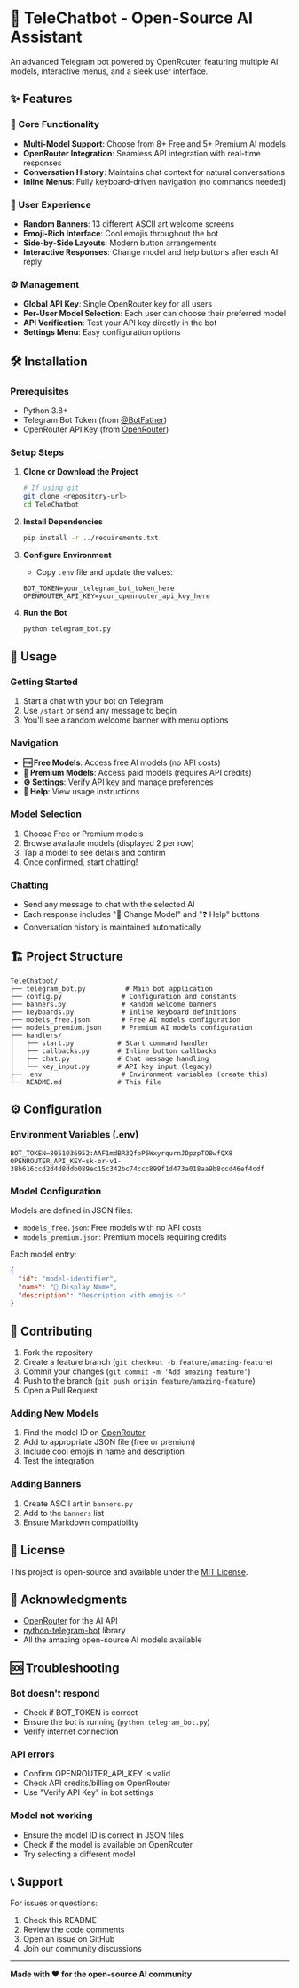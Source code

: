# 🤖 TeleChatbot - Open-Source AI Assistant

An advanced Telegram bot powered by OpenRouter, featuring multiple AI models, interactive menus, and a sleek user interface.

## ✨ Features

### 🚀 Core Functionality
- **Multi-Model Support**: Choose from 8+ Free and 5+ Premium AI models
- **OpenRouter Integration**: Seamless API integration with real-time responses
- **Conversation History**: Maintains chat context for natural conversations
- **Inline Menus**: Fully keyboard-driven navigation (no commands needed)

### 🎨 User Experience
- **Random Banners**: 13 different ASCII art welcome screens
- **Emoji-Rich Interface**: Cool emojis throughout the bot
- **Side-by-Side Layouts**: Modern button arrangements
- **Interactive Responses**: Change model and help buttons after each AI reply

### ⚙️ Management
- **Global API Key**: Single OpenRouter key for all users
- **Per-User Model Selection**: Each user can choose their preferred model
- **API Verification**: Test your API key directly in the bot
- **Settings Menu**: Easy configuration options

## 🛠️ Installation

### Prerequisites
- Python 3.8+
- Telegram Bot Token (from [@BotFather](https://t.me/botfather))
- OpenRouter API Key (from [OpenRouter](https://openrouter.ai))

### Setup Steps

1. **Clone or Download the Project**
   ```bash
   # If using git
   git clone <repository-url>
   cd TeleChatbot
   ```

2. **Install Dependencies**
   ```bash
   pip install -r ../requirements.txt
   ```

3. **Configure Environment**
   - Copy `.env` file and update the values:
   ```env
   BOT_TOKEN=your_telegram_bot_token_here
   OPENROUTER_API_KEY=your_openrouter_api_key_here
   ```

4. **Run the Bot**
   ```bash
   python telegram_bot.py
   ```

## 📖 Usage

### Getting Started
1. Start a chat with your bot on Telegram
2. Use `/start` or send any message to begin
3. You'll see a random welcome banner with menu options

### Navigation
- **🆓 Free Models**: Access free AI models (no API costs)
- **💎 Premium Models**: Access paid models (requires API credits)
- **⚙️ Settings**: Verify API key and manage preferences
- **📖 Help**: View usage instructions

### Model Selection
1. Choose Free or Premium models
2. Browse available models (displayed 2 per row)
3. Tap a model to see details and confirm
4. Once confirmed, start chatting!

### Chatting
- Send any message to chat with the selected AI
- Each response includes "🔄 Change Model" and "❓ Help" buttons
- Conversation history is maintained automatically

## 🏗️ Project Structure

```
TeleChatbot/
├── telegram_bot.py          # Main bot application
├── config.py               # Configuration and constants
├── banners.py              # Random welcome banners
├── keyboards.py            # Inline keyboard definitions
├── models_free.json        # Free AI models configuration
├── models_premium.json     # Premium AI models configuration
├── handlers/
│   ├── start.py           # Start command handler
│   ├── callbacks.py       # Inline button callbacks
│   ├── chat.py            # Chat message handling
│   └── key_input.py       # API key input (legacy)
├── .env                    # Environment variables (create this)
└── README.md              # This file
```

## ⚙️ Configuration

### Environment Variables (.env)
```env
BOT_TOKEN=8051036952:AAF1mdBR3QfoP6WxyrqurnJDpzpTO8wfQX8
OPENROUTER_API_KEY=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
```

### Model Configuration
Models are defined in JSON files:
- `models_free.json`: Free models with no API costs
- `models_premium.json`: Premium models requiring credits

Each model entry:
```json
{
  "id": "model-identifier",
  "name": "🧠 Display Name",
  "description": "Description with emojis ✨"
}
```

## 🤝 Contributing

1. Fork the repository
2. Create a feature branch (`git checkout -b feature/amazing-feature`)
3. Commit your changes (`git commit -m 'Add amazing feature'`)
4. Push to the branch (`git push origin feature/amazing-feature`)
5. Open a Pull Request

### Adding New Models
1. Find the model ID on [OpenRouter](https://openrouter.ai/models)
2. Add to appropriate JSON file (free or premium)
3. Include cool emojis in name and description
4. Test the integration

### Adding Banners
1. Create ASCII art in `banners.py`
2. Add to the `banners` list
3. Ensure Markdown compatibility

## 📄 License

This project is open-source and available under the [MIT License](LICENSE).

## 🙏 Acknowledgments

- [OpenRouter](https://openrouter.ai) for the AI API
- [python-telegram-bot](https://github.com/python-telegram-bot/python-telegram-bot) library
- All the amazing open-source AI models available

## 🆘 Troubleshooting

### Bot doesn't respond
- Check if BOT_TOKEN is correct
- Ensure the bot is running (`python telegram_bot.py`)
- Verify internet connection

### API errors
- Confirm OPENROUTER_API_KEY is valid
- Check API credits/billing on OpenRouter
- Use "Verify API Key" in bot settings

### Model not working
- Ensure the model ID is correct in JSON files
- Check if the model is available on OpenRouter
- Try selecting a different model

## 📞 Support

For issues or questions:
1. Check this README
2. Review the code comments
3. Open an issue on GitHub
4. Join our community discussions

---

**Made with ❤️ for the open-source AI community**
